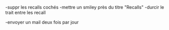 -suppr les recalls cochés
-mettre un smiley près du titre "Recalls"
-durcir le trait entre les recall

-envoyer un mail deux fois par jour